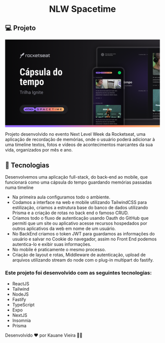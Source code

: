 <h1 align="center">
  NLW Spacetime 
</h1>

## 💻 Projeto

<p align="center">
  <img align="center" src="./assets/Thumbnail.png" alt="banner"/>
</p>

Projeto desenvolvido no evento Next Level Week da Rocketseat, uma aplicação de recordação de memórias, onde o usuário poderá adicionar à uma timeline textos, fotos e vídeos de acontecimentos marcantes da sua vida, organizados por mês e ano.

## 🚀 Tecnologias

Desenvolvemos uma aplicação full-stack, do back-end ao mobile, que funcionará como uma cápsula do tempo guardando memórias passadas numa timeline

- Na primeira aula configuramos todo o ambiente.
- Codamos a interface na web e mobile utilizando TailwindCSS para estilização, criamos a estrutura base do banco de dados utilizando Prisma e a criação de rotas no back end o famoso CRUD.
- Criamos todo o fluxo de autenticação usando Oauth do GitHub que permiti que um site ou aplicativo acesse recursos hospedados por outros aplicativos da web em nome de um usuário.
- No BackEnd criamos o token JWT para guardamos as informações do usuário e salvar no Cookie do navegador, assim no Front End podemos autentica-lo e exibir suas informações.
- No mobile é praticamente o mesmo processo.
- Criação de layout e rotas, Middleware de autenticação, upload de arquivos utilizando stream do node com o plug-in multipart do fastify.

### Este projeto foi desenvolvido com as seguintes tecnologias:

- ReactJS
- Tailwind
- NodeJS
- Fastify
- TypeScript
- Expo
- NextJS
- Insomnia
- Prisma

Desenvolvido ♥ por Kauane Vieira 👋🏻